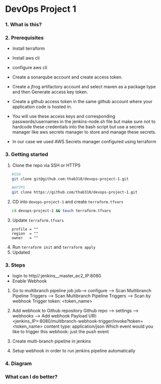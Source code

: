 # DevOps Project 1

### 1. What is this?

### 2. Prerequisites
* Install terraform
* Install aws cli
* configure aws cli

* Create a sonarqube account and create access token.
* Create a jfrog artifactory account and select maven as a package type and then Generate access key token.
* Create a github access token in the same github account where your application code is hosted in.

* You will use these access keys and corresponding passwords/usernames in the jenkins-node.sh file but make sure not to hardcode these credentials into the bash script but use a secrets manager like aws secrets manager to store and manage these secrets.

* In our case we used AWS Secrets manager configured using terraform


### 3. Getting started

1. Clone the repo via SSH or HTTPS  
```bash
   #SSH
   git clone git@github.com:thab310/devops-project-1.git

   #HTTPS
   git clone https://github.com/thab310/devops-project-1.git
```   
2. CD into `devops-project-1` and create `terraform.tfvars`    
```bash
   cd devops-project-1 && touch terraform.tfvars
```      

3. Update `terraform.tfvars`
```hcl
   profile = ""
   region  = ""
   owner   = ""
```   
4. Run `terraform init` and `terraform apply`
5. Updated


### 3. Steps
* login to http//:jenkins__master_ec2_IP:8080
* Enable Webhook
1. Go to multibranch pipeline job job--> configure --> Scan Multibranch Pipeline Triggers --> Scan Multibranch Pipeline Triggers --> Scan by webhook
Trigger token: <token_name>

2. Add webhook to Github repository Github repo --> settings --> webhooks --> Add webhook Payload URI: <jenkins_IP>:8080/multibranch-webhook-trigger/invoke?token=<token_name> content type: application/json
Which event would you like to trigger this webhook: just the push event
1. Create multi-branch pipeline in jenkins
2. Setup webhook in order to run jenkins pipeline automatically 
### 4. Diagram
### What can I do better?



